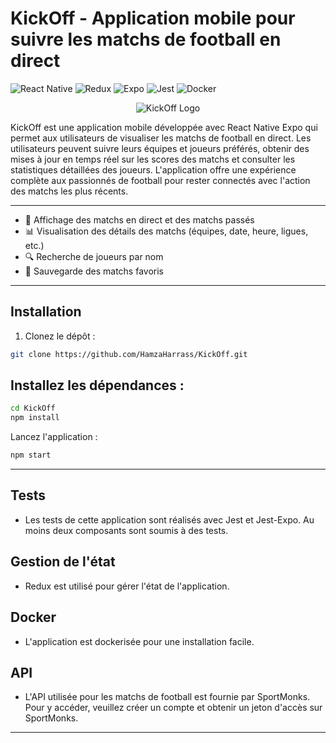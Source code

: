 # KickOff - Application mobile pour suivre les matchs de football en direct

![React Native](https://img.shields.io/badge/React%20Native-v0.64-blue)
![Redux](https://img.shields.io/badge/Redux-v4.1.0-purple)
![Expo](https://img.shields.io/badge/Expo-v44.0.0-green)
![Jest](https://img.shields.io/badge/Jest-v27.0.6-red)
![Docker](https://img.shields.io/badge/Docker-v20.10.8-blue)

<div align="center">
  <img src="https://placekitten.com/200/200" alt="KickOff Logo">
</div>

KickOff est une application mobile développée avec React Native Expo qui permet aux utilisateurs de visualiser les matchs de football en direct. Les utilisateurs peuvent suivre leurs équipes et joueurs préférés, obtenir des mises à jour en temps réel sur les scores des matchs et consulter les statistiques détaillées des joueurs. L'application offre une expérience complète aux passionnés de football pour rester connectés avec l'action des matchs les plus récents.

---

- 📱 Affichage des matchs en direct et des matchs passés
- 📊 Visualisation des détails des matchs (équipes, date, heure, ligues, etc.)
- 🔍 Recherche de joueurs par nom
- 🌟 Sauvegarde des matchs favoris

---

## Installation

1. Clonez le dépôt :

```bash
git clone https://github.com/HamzaHarrass/KickOff.git
```
## Installez les dépendances :
```bash
cd KickOff
npm install
```
Lancez l'application :
```bash
npm start
```
---
## Tests
- Les tests de cette application sont réalisés avec Jest et Jest-Expo. Au moins deux composants sont soumis à des tests.
  
## Gestion de l'état
- Redux est utilisé pour gérer l'état de l'application.

## Docker
- L'application est dockerisée pour une installation facile.

## API
- L'API utilisée pour les matchs de football est fournie par SportMonks. Pour y accéder, veuillez créer un compte et obtenir un jeton d'accès sur SportMonks.
---
